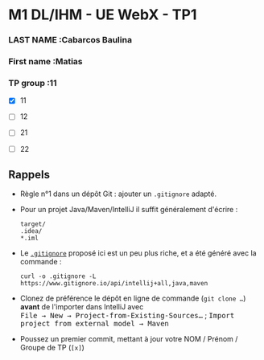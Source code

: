 # M1 DL/IHM - UE WebX - TP1

### LAST NAME :Cabarcos Baulina
### First name :Matias
### TP group :11
- [X] 11
- [ ] 12
- [ ] 21
- [ ] 22


## Rappels

* Règle n°1 dans un dépôt Git : ajouter un `.gitignore` adapté.

* Pour un projet Java/Maven/IntelliJ il suffit généralement d'écrire :

  ```
  target/
  .idea/
  *.iml
  ```

* Le [`.gitignore`](.gitignore) proposé ici est un peu plus riche, et
  a été généré avec la commande :
  
  ```
  curl -o .gitignore -L https://www.gitignore.io/api/intellij+all,java,maven
  ```

* Clonez de préférence le dépôt en ligne de commande (`git clone …`) **avant** de l'importer dans IntelliJ avec  
<kbd>File → New → Project-from-Existing-Sources…</kbd> ; <kbd>Import project from external model → Maven</kbd>

* Poussez un premier commit, mettant à jour votre NOM / Prénom / Groupe de TP (`[x]`)
